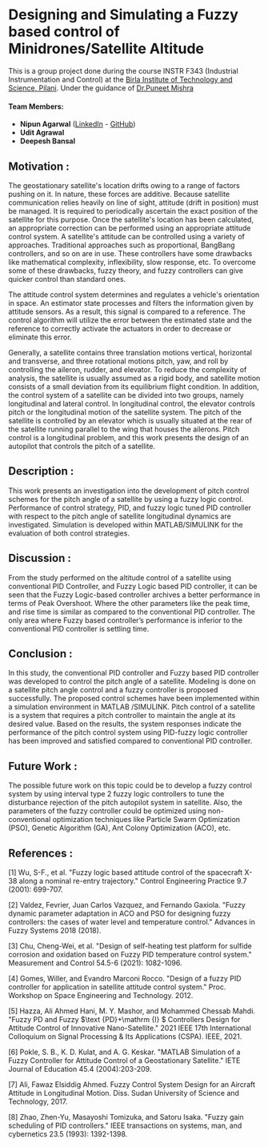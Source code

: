 # Designing and Simulating a Fuzzy based control of Minidrones/Satellite Altitude
This is a group project done during the course INSTR F343 (Industrial Instrumentation and Control) at the [Birla Institute of Technology and Science, Pilani](https://www.bits-pilani.ac.in/). Under the guidance of [Dr.Puneet Mishra](https://www.bits-pilani.ac.in/pilani/puneetmishra/Profile)

#### Team Members:
- **Nipun Agarwal** ([LinkedIn](https://www.linkedin.com/in/nipun-agarwal-16052000/) - [GitHub](https://github.com/NipunAgarwal16))
- **Udit Agrawal**
- **Deepesh Bansal**


## Motivation :
The geostationary satellite's location drifts owing to a range of factors pushing on it. In nature, these forces are additive. Because satellite communication relies heavily on line of sight, attitude (drift in position) must be managed. It is required to periodically ascertain the exact position of the satellite for this purpose. Once the satellite's location has been calculated, an appropriate correction can be performed using an appropriate attitude control system. A satellite's attitude can be controlled using a variety of approaches. Traditional approaches such as proportional, BangBang controllers, and so on are in use. These controllers have some drawbacks like mathematical complexity, inflexibility, slow response, etc. To overcome some of these drawbacks, fuzzy theory, and fuzzy controllers can give quicker control than standard ones.

The attitude control system determines and regulates a vehicle's orientation in space. An estimator state processes and filters the information given by attitude sensors. As a result, this signal is compared to a reference. The control algorithm will utilize the error between the estimated state and the reference to correctly activate the actuators in order to decrease or eliminate this error. 

Generally, a satellite contains three translation motions vertical, horizontal and transverse, and three rotational motions pitch, yaw, and roll by controlling the aileron, rudder, and elevator. To reduce the complexity of analysis, the satellite is usually assumed as a rigid body, and satellite motion consists of a small deviation from its equilibrium flight condition. In addition, the control system of a satellite can be divided into two groups, namely longitudinal and lateral control. In longitudinal control, the elevator controls pitch or the longitudinal motion of the satellite system. The pitch of the satellite is controlled by an elevator which is usually situated at the rear of the satellite running parallel to the wing that houses the ailerons. Pitch control is a longitudinal problem, and this work presents the design of an autopilot that controls the pitch of a satellite.

## Description :
This work presents an investigation into the development of pitch control schemes for the pitch angle of a satellite by using a fuzzy logic control. Performance of control strategy, PID, and fuzzy logic tuned PID controller with respect to the pitch angle of satellite longitudinal dynamics are investigated. Simulation is developed within MATLAB/SIMULINK for the evaluation of both control strategies.

## Discussion :
From the study performed on the altitude control of a satellite using conventional PID Controller, and Fuzzy Logic based PID controller, it can be seen that the Fuzzy Logic-based controller archives a better performance in terms of Peak Overshoot. Where the other parameters like the peak time, and rise time is similar as compared to the conventional PID controller. The only area where Fuzzy based controller’s performance is inferior to the conventional PID controller is settling time.

## Conclusion :
In this study, the conventional PID controller and Fuzzy based PID controller was developed to control the pitch angle of a satellite. Modeling is done on a satellite pitch angle control and a fuzzy controller is proposed successfully. The proposed control schemes have been implemented within a simulation environment in MATLAB /SIMULINK. Pitch control of a satellite is a system that requires a pitch controller to maintain the angle at its desired value. Based on the results, the system responses indicate the performance of the pitch control system using PID-fuzzy logic controller has been improved and satisfied compared to conventional PID controller.

## Future Work :
The possible future work on this topic could be to develop a fuzzy control system by using interval type 2 fuzzy logic controllers to tune the disturbance rejection of the pitch autopilot system in satellite. Also, the parameters of the fuzzy controller could be optimized using non-conventional optimization techniques like Particle Swarm Optimization (PSO), Genetic Algorithm (GA), Ant Colony Optimization (ACO), etc.

## References :

[1] Wu, S-F., et al. "Fuzzy logic based attitude control of the spacecraft X-38 along a nominal re-entry trajectory." Control Engineering Practice 9.7 (2001): 699-707.

[2] Valdez, Fevrier, Juan Carlos Vazquez, and Fernando Gaxiola. "Fuzzy dynamic parameter adaptation in ACO and PSO for designing fuzzy controllers: the cases of water level and temperature control." Advances in Fuzzy Systems 2018 (2018).

[3] Chu, Cheng-Wei, et al. "Design of self-heating test platform for sulfide corrosion and oxidation based on Fuzzy PID temperature control system." Measurement and Control 54.5-6 (2021): 1082-1096.

[4] Gomes, Willer, and Evandro Marconi Rocco. "Design of a fuzzy PID controller for application in satellite attitude control system." Proc. Workshop on Space Engineering and Technology. 2012.

[5] Hazza, Ali Ahmed Hani, M. Y. Mashor, and Mohammed Chessab Mahdi. "Fuzzy PD and Fuzzy $\text {PD}+\mathrm {I} $ Controllers Design for Attitude Control of Innovative Nano-Satellite." 2021 IEEE 17th International Colloquium on Signal Processing & Its Applications (CSPA). IEEE, 2021.

[6] Pokle, S. B., K. D. Kulat, and A. G. Keskar. "MATLAB Simulation of a Fuzzy Controller for Attitude Control of a Geostationary Satellite." IETE Journal of Education 45.4 (2004):203-209.

[7] Ali, Fawaz Elsiddig Ahmed. Fuzzy Control System Design for an Aircraft Attitude in Longitudinal Motion. Diss. Sudan University of Science and Technology, 2017.

[8] Zhao, Zhen-Yu, Masayoshi Tomizuka, and Satoru Isaka. "Fuzzy gain scheduling of PID controllers." IEEE transactions on systems, man, and cybernetics 23.5 (1993): 1392-1398.
